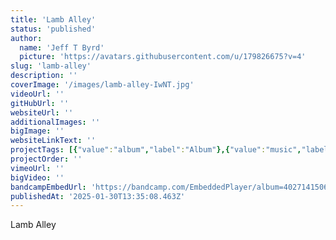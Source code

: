 ```yaml
---
title: 'Lamb Alley'
status: 'published'
author:
  name: 'Jeff T Byrd'
  picture: 'https://avatars.githubusercontent.com/u/179826675?v=4'
slug: 'lamb-alley'
description: ''
coverImage: '/images/lamb-alley-IwNT.jpg'
videoUrl: ''
gitHubUrl: ''
websiteUrl: ''
additionalImages: ''
bigImage: ''
websiteLinkText: ''
projectTags: [{"value":"album","label":"Album"},{"value":"music","label":"Music"}]
projectOrder: ''
vimeoUrl: ''
bigVideo: ''
bandcampEmbedUrl: 'https://bandcamp.com/EmbeddedPlayer/album=4027141506/size=large/bgcol=ffffff/linkcol=0687f5/transparent=true/'
publishedAt: '2025-01-30T13:35:08.463Z'
---
```


Lamb Alley